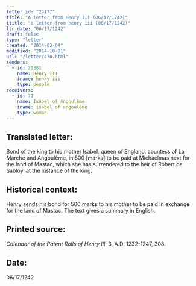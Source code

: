 ```yaml
---
letter_id: "24177"
title: "A letter from Henry III (06/17/1242)"
ititle: "a letter from henry iii (06/17/1242)"
ltr_date: "06/17/1242"
draft: false
type: "letter"
created: "2014-03-04"
modified: "2014-10-01"
url: "/letter/470.html"
senders:
  - id: 21381
    name: Henry III
    iname: henry iii
    type: people
receivers:
  - id: 71
    name: Isabel of Angoulême
    iname: isabel of angoulême
    type: woman
---
```

<h2> Translated letter:</h2>Bond of the king to his mother Isabel, queen of England, countess of La Marche and Angoulême, in 500 [marks] to be paid at Michaelmas next for the land of Mastac, which she has surrendered to the heir of Robert de Sabloyl at the instance of the king.
<h2 class="mt-4"> Historical context:</h2>Henry sends his bond for 500 marks to his mother to be paid in exchange for the land of Mastac.  The text gives a summary in English.
<h2 class="mt-4"> Printed source:</h2><p><em>Calendar of the Patent Rolls of Henry III</em>, 3, A.D. 1232-1247, 308.</p><h2 class="mt-4"> Date:</h2>06/17/1242